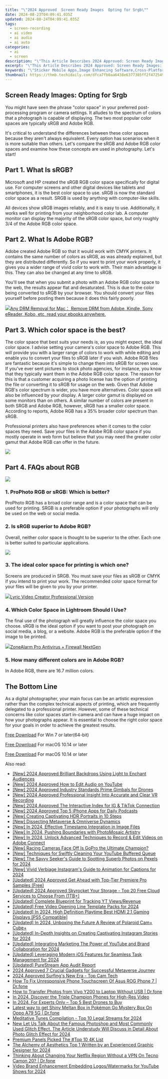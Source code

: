 ```yaml
---
title: "\"2024 Approved  Screen Ready Images  Opting for Srgb\""
date: 2024-08-23T04:09:41.035Z
updated: 2024-08-24T04:09:41.035Z
tags: 
  - screen-recording
  - ai video
  - ai audio
  - ai auto
categories: 
  - ai
  - screen
description: "\"This Article Describes 2024 Approved: Screen Ready Images: Opting for Srgb\""
excerpt: "\"This Article Describes 2024 Approved: Screen Ready Images: Opting for Srgb\""
keywords: "\"Sticker Mobile Apps,Image Enhancing Software,Cross-Platform Design Tools,Digital Sticker Creation,Multiplatform Image Editing,Interactive Stickers,Cutting-Edge Sticker Maker\""
thumbnail: https://thmb.techidaily.com/dfca7fb0aa6438e6377385ff2f472549907a4325f08f8d8aadbe962a7502b81d.jpg
---
```


## Screen Ready Images: Opting for Srgb

You might have seen the phrase "color space" in your preferred post-processing program or camera settings. It alludes to the spectrum of colors that a photograph is capable of displaying. The two most popular color spaces are typically sRGB and Adobe RGB.

It's critical to understand the differences between these color spaces because they aren't always equivalent. Every option has scenarios when it is more suitable than others. Let's compare the sRGB and Adobe RGB color spaces and examine how these concepts are used in photography. Let's start!

## Part 1\. What Is sRGB?

Microsoft and HP created the sRGB RGB color space specifically for digital use. For computer screens and other digital devices like tablets and smartphones, it is the best color space to use. sRGB is now the standard color space as a result. SRGB is used by anything with computer-like skills.

All devices show sRGB images reliably, and it is easy to use. Additionally, it works well for printing from your neighborhood color lab. A computer monitor can display the majority of the sRGB color space, but only roughly 3/4 of the Adobe RGB color space.

## Part 2\. What Is Adobe RGB?

Adobe created Adobe RGB so that it would work with CMYK printers. It contains the same number of colors as sRGB, as was already explained, but they are distributed differently. So if you want to print your work properly, it gives you a wider range of vivid color to work with. Their main advantage is this. They can also be changed at any time to sRGB.

You'll see that when you submit a photo with an Adobe RGB color space to the web, the results appear flat and desaturated. This is due to the color being converted to sRGB by your browser. You should convert your files yourself before posting them because it does this fairly poorly.

<!-- affiliate ads begin -->
<a href="https://secure.2checkout.com/order/checkout.php?PRODS=4600114&QTY=1&AFFILIATE=108875&CART=1"><img src="https://www.epubor.com/images/drm-removal-feature2.png" border="0">Any DRM Removal for Mac： Remove DRM from Adobe, Kindle, Sony eReader, Kobo, etc, read your ebooks anywhere.</a>
<!-- affiliate ads end -->
## Part 3\. Which color space is the best?

The color space that best suits your needs is, as you might expect, the ideal color space. I advise setting your camera's color space to Adobe RGB. This will provide you with a larger range of colors to work with while editing and enable you to convert your files to sRGB later if you wish. Adobe RGB files are fantastic because it's simple to change them into sRGB for screen use. If you've ever sent pictures to stock photo agencies, for instance, you know that they typically want them in the Adobe RGB color space. The reason for this is that a customer acquiring a photo license has the option of printing the file or converting it to sRGB for usage on the web. Given that Adobe RGB's color spectrum is wider, you have more alternatives. Color space will also be influenced by your display. A larger color gamut is displayed on some monitors than on others. A similar number of colors are present in both SRGB and Adobe RGB, however, sRGB has a smaller color space. According to reports, Adobe RGB has a 35% broader color spectrum than sRGB.

Professional printers also have preferences when it comes to the color spaces they need. Save your files in the Adobe RGB color space if you mostly operate in web form but believe that you may need the greater color gamut that Adobe RGB can offer in the future.

<!-- affiliate ads begin -->
<a href="https://estore.winxdvd.com/order/checkout.php?PRODS=4612444&QTY=1&AFFILIATE=108875&CART=1"><img src="https://www.winxdvd.com/affiliate/new-banner/pt-728x90.jpg" border="0"></a>
<!-- affiliate ads end -->
## Part 4\. FAQs about RGB

<!-- affiliate ads begin -->
<a href="https://secure.2checkout.com/order/checkout.php?PRODS=4729320&QTY=1&AFFILIATE=108875&CART=1"><img src="https://secure.avangate.com/images/merchant/f7f07e7dab09533bc71247a5b29a7373/products/2_iDeviceMessageBox.png" border="0"></a>
<!-- affiliate ads end -->
### 1\. ProPhoto RGB or sRGB: Which is better?

ProPhoto RGB has a broad color range and is a color space that can be used for printing. SRGB is a preferable option if your photographs will only be used on the web or social media.

### 2\. Is sRGB superior to Adobe RGB?

Overall, neither color space is thought to be superior to the other. Each one is better suited to particular applications.

<!-- affiliate ads begin -->
<a href="https://store.movavi.com/affiliate.php?ACCOUNT=MOVAVI&AFFILIATE=108875&PATH=https%3A%2F%2Fwww.movavi.com%3FAFFILIATE%3D108875%26RESOURCE%3DMovavi%2BVideo%2BEditor%2Bbox"><img src="https://mcusercontent.com/0885a03ded3d480dca9287f12/images/6d3207fd-9f15-4c21-f0ad-59c68e6a7e2a.png" border="0"></a>
<!-- affiliate ads end -->
### 3\. The ideal color space for printing is which one?

Screens are produced in SRGB. You must save your files as sRGB or CMYK if you intend to print your work. The recommended color space format for your files will be given to you by your printer.

<!-- affiliate ads begin -->
<a href="https://secure.2checkout.com/order/checkout.php?PRODS=11224199&QTY=1&AFFILIATE=108875&CART=1"><img src="https://secure.avangate.com/images/merchant/e09fdffe648a30658a9657bbed7b2388/products/copy_boxshot_lyricvideo.png" border="0">Lyric Video Creator Professional Version</a>
<!-- affiliate ads end -->
### 4\. Which Color Space in Lightroom Should I Use?

The final use of the photograph will greatly influence the color space you choose. sRGB is the ideal option if you want to post your photograph on social media, a blog, or a website. Adobe RGB is the preferable option if the image to be printed.

<!-- affiliate ads begin -->
<a href="https://estore.zonealarm.com/order/checkout.php?PRODS=38658749&QTY=1&AFFILIATE=108875&CART=1"><img src="https://sc1.checkpoint.com/sc1/za/images/boxes/pa_500.png" border="0">ZoneAlarm Pro Antivirus + Firewall NextGen</a>
<!-- affiliate ads end -->
### 5\. How many different colors are in Adobe RGB?

In Adobe RGB, there are 16.7 million colors.

## The Bottom Line

As a digital photographer, your main focus can be an artistic expression rather than the complex technical aspects of printing, which are frequently delegated to a professional printer. However, some of these technical concerns like color spaces start in-camera and can have a huge impact on how your photographs appear. It is essential to choose the right color space for your goals in order to achieve the greatest results.

[Free Download](https://tools.techidaily.com/wondershare/filmora/download/) For Win 7 or later(64-bit)

[Free Download](https://tools.techidaily.com/wondershare/filmora/download/) For macOS 10.14 or later

[Free Download](https://tools.techidaily.com/wondershare/filmora/download/) For macOS 10.14 or later

<ins class="adsbygoogle"
     style="display:block"
     data-ad-format="autorelaxed"
     data-ad-client="ca-pub-7571918770474297"
     data-ad-slot="1223367746"></ins>

<ins class="adsbygoogle"
     style="display:block"
     data-ad-format="autorelaxed"
     data-ad-client="ca-pub-7571918770474297"
     data-ad-slot="1223367746"></ins>



<ins class="adsbygoogle"
     style="display:block"
     data-ad-client="ca-pub-7571918770474297"
     data-ad-slot="8358498916"
     data-ad-format="auto"
     data-full-width-responsive="true"></ins>






<span class="atpl-alsoreadstyle">Also read:</span>
<div><ul>
<li><a href="https://fox-access.techidaily.com/new-2024-approved-brilliant-backdrops-using-light-to-enchant-audiences/"><u>[New] 2024 Approved  Brilliant Backdrops  Using Light to Enchant Audiences</u></a></li>
<li><a href="https://facebook-record-videos.techidaily.com/new-2024-approved-how-to-edit-audio-on-youtube/"><u>[New] 2024 Approved  How to Edit Audio on YouTube</u></a></li>
<li><a href="https://fox-access.techidaily.com/new-2024-approved-industry-standards-prime-gimbals-for-drones/"><u>[New] 2024 Approved  Industry Standards  Prime Gimbals for Drones</u></a></li>
<li><a href="https://desktop-recording.techidaily.com/new-2024-approved-professional-insight-into-accurate-and-clear-vr-recording/"><u>[New] 2024 Approved  Professional Insight Into Accurate and Clear VR Recording</u></a></li>
<li><a href="https://fox-access.techidaily.com/new-2024-approved-the-interactive-index-for-ig-and-tiktok-connection/"><u>[New] 2024 Approved  The Interactive Index for IG & TikTok Connection</u></a></li>
<li><a href="https://fox-access.techidaily.com/new-2024-approved-top-5-iphone-apps-for-daily-podcasts/"><u>[New] 2024 Approved  Top 5 iPhone Apps for Daily Podcasts</u></a></li>
<li><a href="https://fox-access.techidaily.com/new-creating-captivating-hdr-portraits-in-10-steps/"><u>[New] Creating Captivating HDR Portraits in 10 Steps</u></a></li>
<li><a href="https://fox-access.techidaily.com/new-dissecting-metaverse-and-omniverse-dynamics/"><u>[New] Dissecting Metaverse & Omniverse Dynamics</u></a></li>
<li><a href="https://fox-access.techidaily.com/new-in-2024-effective-timestamp-integration-in-image-files/"><u>[New] In 2024, Effective Timestamp Integration in Image Files</u></a></li>
<li><a href="https://fox-info.techidaily.com/new-in-2024-pushing-boundaries-with-photomosaic-artistry/"><u>[New] In 2024, Pushing Boundaries with PhotoMosaic Artistry</u></a></li>
<li><a href="https://desktop-recording.techidaily.com/new-in-2024-unlock-advanced-techniques-to-record-and-edit-videos-on-adobe-connect/"><u>[New] In 2024, Unlock Advanced Techniques to Record & Edit Videos on Adobe Connect</u></a></li>
<li><a href="https://fox-access.techidaily.com/new-racing-cameras-face-off-is-gopro-the-ultimate-champion/"><u>[New] Racing Cameras Face Off  Is GoPro the Ultimate Champion?</u></a></li>
<li><a href="https://facebook-video-footage.techidaily.com/new-techniques-for-swiftly-cleaning-your-youtube-buffered-queue/"><u>[New] Techniques for Swiftly Cleaning Your YouTube Buffered Queue</u></a></li>
<li><a href="https://fox-access.techidaily.com/new-the-savvy-seekers-guide-to-spotting-superb-photos-on-pexels-for-2024/"><u>[New] The Savvy Seeker's Guide to Spotting Superb Photos on Pexels for 2024</u></a></li>
<li><a href="https://fox-access.techidaily.com/new-vivid-verbiage-instagrams-guide-to-animation-for-captions-for-2024/"><u>[New] Vivid Verbiage  Instagram's Guide to Animation for Captions for 2024</u></a></li>
<li><a href="https://fox-access.techidaily.com/updated-2024-approved-get-ahead-with-top-tier-premiere-pro-samples-free/"><u>[Updated] 2024 Approved  Get Ahead with Top-Tier Premiere Pro Samples (Free)</u></a></li>
<li><a href="https://fox-access.techidaily.com/updated-2024-approved-skyrocket-your-storage-top-20-free-cloud-services-to-choose-from-1tbplus/"><u>[Updated] 2024 Approved  Skyrocket Your Storage - Top 20 Free Cloud Services to Choose From (1TB+)</u></a></li>
<li><a href="https://youtube-clips.techidaily.com/updated-complete-blueprint-for-tracking-yt-viewsrevenue/"><u>[Updated] Complete Blueprint for Tracking YT Views/Revenue</u></a></li>
<li><a href="https://fox-access.techidaily.com/updated-free-video-opening-line-template-packs-for-2024/"><u>[Updated] Free Video Opening Line Template Packs for 2024</u></a></li>
<li><a href="https://screen-capture.techidaily.com/updated-in-2024-high-definition-playtime-best-hdmi-21-gaming-displays-ps5-compatible/"><u>[Updated] In 2024, High Definition Playtime  Best HDMI 2.1 Gaming Displays [PS5 Compatible]</u></a></li>
<li><a href="https://fox-access.techidaily.com/updated-in-2024-unboxing-the-future-a-review-of-polaroid-camplus-cubeplus/"><u>[Updated] In 2024, Unboxing the Future  A Review of Polaroid Cam+ Cube+</u></a></li>
<li><a href="https://instagram-video-files.techidaily.com/updated-in-depth-insights-on-creating-captivating-instagram-stories-for-2024/"><u>[Updated] In-Depth Insights on Creating Captivating Instagram Stories for 2024</u></a></li>
<li><a href="https://fox-access.techidaily.com/updated-integrating-marketing-the-power-of-youtube-and-brand-collaboration-for-2024/"><u>[Updated] Integrating Marketing  The Power of YouTube and Brand Collaboration for 2024</u></a></li>
<li><a href="https://fox-access.techidaily.com/updated-leveraging-modern-ios-features-for-seamless-task-management-for-2024/"><u>[Updated] Leveraging Modern iOS Features for Seamless Task Management for 2024</u></a></li>
<li><a href="https://fox-access.techidaily.com/updated-purestream-app-audit-report/"><u>[Updated] PureStream App Audit Report</u></a></li>
<li><a href="https://extra-resources.techidaily.com/2024-approved-7-crucial-gadgets-for-successful-metaverse-journey/"><u>2024 Approved  7 Crucial Gadgets for Successful Metaverse Journey</u></a></li>
<li><a href="https://article-knowledge.techidaily.com/2024-approved-surfings-new-era-top-cam-tech/"><u>2024 Approved  Surfing's New Era - Top Cam Tech</u></a></li>
<li><a href="https://fix-guide.techidaily.com/how-to-fix-unresponsive-phone-touchscreen-of-asus-rog-phone-7-drfone-by-drfone-fix-android-problems-fix-android-problems/"><u>How To Fix Unresponsive Phone Touchscreen Of Asus ROG Phone 7 | Dr.fone</u></a></li>
<li><a href="https://android-transfer.techidaily.com/how-to-transfer-photos-from-vivo-y200-to-laptop-without-usb-drfone-by-drfone-transfer-from-android-transfer-from-android/"><u>How to Transfer Photos from Vivo Y200 to Laptop Without USB | Dr.fone</u></a></li>
<li><a href="https://fox-access.techidaily.com/in-2024-discover-the-triple-champion-phones-for-high-res-video/"><u>In 2024, Discover the Triple Champion Phones for High-Res Video</u></a></li>
<li><a href="https://fox-access.techidaily.com/in-2024-for-experts-only-top-5-best-drones-to-buy/"><u>In 2024, For Experts Only – Top 5 Best Drones to Buy</u></a></li>
<li><a href="https://android-pokemon-go.techidaily.com/latest-way-to-get-shiny-meltan-box-in-pokemon-go-mystery-box-on-oppo-a79-5g-drfone-by-drfone-virtual-android/"><u>Latest way to get Shiny Meltan Box in Pokémon Go Mystery Box On Oppo A79 5G | Dr.fone</u></a></li>
<li><a href="https://fox-access.techidaily.com/meditative-tunes-compilation-top-10-legal-streams-for-2024/"><u>Meditative Tunes Compilation - Top 10 Legal Streams for 2024</u></a></li>
<li><a href="https://ai-video-editing.techidaily.com/new-let-us-talk-about-the-famous-photoshop-and-most-commonly-used-glitch-effect-the-article-understudy-will-discuss-in-detail-about-photo-glitch-effect-for-/"><u>New Let Us Talk About the Famous Photoshop and Most Commonly Used Glitch Effect. The Article Understudy Will Discuss in Detail About Photo Glitch Effect for 2024</u></a></li>
<li><a href="https://extra-tips.techidaily.com/premium-panels-picked-the-top-10-4k-list/"><u>Premium Panels Picked  The #Top 10 4K List</u></a></li>
<li><a href="https://fox-access.techidaily.com/the-alchemy-of-aesthetics-top-1-written-by-an-experienced-graphic-designer-for-2024/"><u>The Alchemy of Aesthetics  Top 1 Written by an Experienced Graphic Designer for 2024</u></a></li>
<li><a href="https://fake-location.techidaily.com/thinking-about-changing-your-netflix-region-without-a-vpn-on-tecno-camon-20-drfone-by-drfone-virtual-android/"><u>Thinking About Changing Your Netflix Region Without a VPN On Tecno Camon 20? | Dr.fone</u></a></li>
<li><a href="https://facebook-record-videos.techidaily.com/video-brand-enhancement-embedding-logoswatermarks-for-youtube-shows-for-2024/"><u>Video Brand Enhancement  Embedding Logos/Watermarks for YouTube Shows for 2024</u></a></li>
</ul></div>
